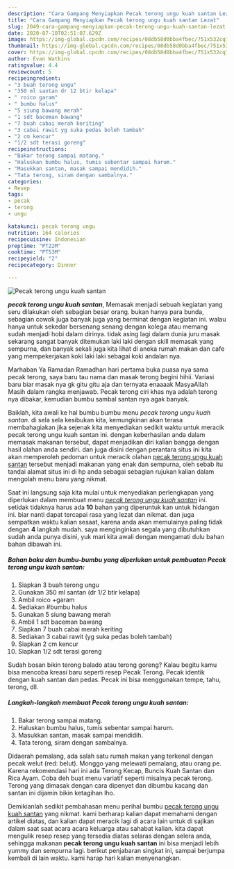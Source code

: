 ```yaml
---
description: "Cara Gampang Menyiapkan Pecak terong ungu kuah santan Lezat"
title: "Cara Gampang Menyiapkan Pecak terong ungu kuah santan Lezat"
slug: 2049-cara-gampang-menyiapkan-pecak-terong-ungu-kuah-santan-lezat
date: 2020-07-10T02:51:07.629Z
image: https://img-global.cpcdn.com/recipes/08db58d0bba4fbec/751x532cq70/pecak-terong-ungu-kuah-santan-foto-resep-utama.jpg
thumbnail: https://img-global.cpcdn.com/recipes/08db58d0bba4fbec/751x532cq70/pecak-terong-ungu-kuah-santan-foto-resep-utama.jpg
cover: https://img-global.cpcdn.com/recipes/08db58d0bba4fbec/751x532cq70/pecak-terong-ungu-kuah-santan-foto-resep-utama.jpg
author: Evan Watkins
ratingvalue: 4.4
reviewcount: 5
recipeingredient:
- "3 buah terong ungu"
- "350 ml santan dr 12 btir kelapa"
- " roico garam"
- " bumbu halus"
- "5 siung bawang merah"
- "1 sdt baceman bawang"
- "7 buah cabai merah keriting"
- "3 cabai rawit yg suka pedas boleh tambah"
- "2 cm kencur"
- "1/2 sdt terasi goreng"
recipeinstructions:
- "Bakar terong sampai matang."
- "Haluskan bumbu halus, tumis sebentar sampai harum."
- "Masukkan santan, masak sampai mendidih."
- "Tata terong, siram dengan sambalnya."
categories:
- Resep
tags:
- pecak
- terong
- ungu

katakunci: pecak terong ungu 
nutrition: 164 calories
recipecuisine: Indonesian
preptime: "PT22M"
cooktime: "PT53M"
recipeyield: "2"
recipecategory: Dinner

---
```



![Pecak terong ungu kuah santan](https://img-global.cpcdn.com/recipes/08db58d0bba4fbec/751x532cq70/pecak-terong-ungu-kuah-santan-foto-resep-utama.jpg)

<b><i>pecak terong ungu kuah santan</i></b>, Memasak menjadi sebuah kegiatan yang seru dilakukan oleh sebagian besar orang. bukan hanya para bunda, sebagian cowok juga banyak juga yang berminat dengan kegiatan ini. walau hanya untuk sekedar bersenang senang dengan kolega atau memang sudah menjadi hobi dalam dirinya. tidak asing lagi dalam dunia juru masak sekarang sangat banyak ditemukan laki laki dengan skill memasak yang sempurna, dan banyak sekali juga kita lihat di aneka rumah makan dan cafe yang mempekerjakan koki laki laki sebagai koki andalan nya.

Marhaban Ya Ramadan Ramadhan hari pertama buka puasa nya sama pecak terong, saya baru tau nama dan masak terong begini hihii. Variasi baru biar masak nya gk gitu gitu aja dan ternyata enaaaak MasyaAllah Masih dalam rangka menjawab. Pecak terong ciri khas nya adalah terong nya dibakar, kemudian bumbu sambal santan nya agak banyak.

Baiklah, kita awali ke hal bumbu bumbu menu <i>pecak terong ungu kuah santan</i>. di sela sela kesibukan kita, kemungkinan akan terasa membahagiakan jika sejenak kita menyediakan sedikit waktu untuk meracik pecak terong ungu kuah santan ini. dengan keberhasilan anda dalam memasak makanan tersebut, dapat menjadikan diri kalian bangga dengan hasil olahan anda sendiri. dan juga disini dengan perantara situs ini kita akan memperoleh pedoman untuk meracik olahan <u>pecak terong ungu kuah santan</u> tersebut menjadi makanan yang enak dan sempurna, oleh sebab itu tandai alamat situs ini di hp anda sebagai sebagian rujukan kalian dalam mengolah menu baru yang nikmat.


Saat ini langsung saja kita mulai untuk menyediakan perlengkapan yang diperlukan dalam membuat menu <u><i>pecak terong ungu kuah santan</i></u> ini. setidak tidaknya harus ada <b>10</b> bahan yang diperuntuk kan untuk hidangan ini. biar nanti dapat tercapai rasa yang lezat dan nikmat. dan juga sempatkan waktu kalian sesaat, karena anda akan memulainya paling tidak dengan <b>4</b> langkah mudah. saya menginginkan segala yang dibutuhkan sudah anda punya disini, yuk mari kita awali dengan mengamati dulu bahan bahan dibawah ini.

<!--inarticleads1-->

##### Bahan baku dan bumbu-bumbu yang diperlukan untuk pembuatan Pecak terong ungu kuah santan:

1. Siapkan 3 buah terong ungu
1. Gunakan 350 ml santan (dr 1/2 btir kelapa)
1. Ambil  roico +garam
1. Sediakan  #bumbu halus
1. Gunakan 5 siung bawang merah
1. Ambil 1 sdt baceman bawang
1. Siapkan 7 buah cabai merah keriting
1. Sediakan 3 cabai rawit (yg suka pedas boleh tambah)
1. Siapkan 2 cm kencur
1. Siapkan 1/2 sdt terasi goreng


Sudah bosan bikin terong balado atau terong goreng? Kalau begitu kamu bisa mencoba kreasi baru seperti resep Pecak Terong. Pecak identik dengan kuah santan dan pedas. Pecak ini bisa menggunakan tempe, tahu, terong, dll. 

<!--inarticleads2-->

##### Langkah-langkah membuat Pecak terong ungu kuah santan:

1. Bakar terong sampai matang.
1. Haluskan bumbu halus, tumis sebentar sampai harum.
1. Masukkan santan, masak sampai mendidih.
1. Tata terong, siram dengan sambalnya.


Didaerah pemalang, ada salah satu rumah makan yang terkenal dengan pecak welut (red: belut). Monggo yang melewati pemalang, atau orang pe. Karena rekomendasi hari ini ada Terong Kecap, Buncis Kuah Santan dan Rica Ayam. Coba deh buat menu variatif seperti misalnya pecak terong. Terong yang dimasak dengan cara dipenyet dan dibumbu kacang dan santan ini dijamin bikin ketagihan lho. 

Demikianlah sedikit pembahasan menu perihal bumbu <u>pecak terong ungu kuah santan</u> yang nikmat. kami berharap kalian dapat memahami dengan artikel diatas, dan kalian dapat meracik lagi di acara lain untuk di sajikan dalam saat saat acara acara keluarga atau sahabat kalian. kita dapat mengulik resep resep yang tersedia diatas selaras dengan selera anda, sehingga makanan <b>pecak terong ungu kuah santan</b> ini bisa menjadi lebih yummy dan sempurna lagi. berikut penjabaran singkat ini, sampai berjumpa kembali di lain waktu. kami harap hari kalian menyenangkan.
